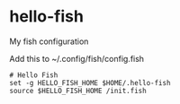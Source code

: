 # hello-fish
My fish configuration


Add this to ~/.config/fish/config.fish
```shell
# Hello Fish
set -g HELLO_FISH_HOME $HOME/.hello-fish
source $HELLO_FISH_HOME /init.fish
```
